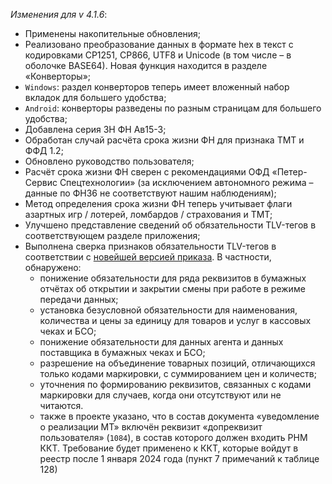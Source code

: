 _Изменения для v 4.1.6_:
- Применены накопительные обновления;
- Реализовано преобразование данных в формате hex в текст с кодировками CP1251, CP866, UTF8 и Unicode (в том числе – в оболочке BASE64). Новая функция находится в разделе «Конверторы»;
- `Windows`: раздел конверторов теперь имеет вложенный набор вкладок для большего удобства;
- `Android`: конверторы разведены по разным страницам для большего удобства;
- Добавлена серия ЗН ФН Ав15-3;
- Обработан случай расчёта срока жизни ФН для признака ТМТ и ФФД 1.2;
- Обновлено руководство пользователя;
- Расчёт срока жизни ФН сверен с рекомендациями ОФД «Петер-Сервис Спецтехнологии» (за исключением автономного режима – данные по ФН36 не соответствуют нашим наблюдениям);
- Метод определения срока жизни ФН теперь учитывает флаги азартных игр / лотерей, ломбардов / страхования и ТМТ;
- Улучшено представление сведений об обязательности TLV-тегов в соответствующем разделе приложения;
- Выполнена сверка признаков обязательности TLV-тегов в соответствии с [новейшей версией приказа](http://ivo.garant.ru/#/document/56949290/paragraph/1:2). В частности, обнаружено:
    - понижение обязательности для ряда реквизитов в бумажных отчётах об открытии и закрытии смены при работе в режиме передачи данных;
    - установка безусловной обязательности для наименования, количества и цены за единицу для товаров и услуг в кассовых чеках и БСО;
    - понижение обязательности для данных агента и данных поставщика в бумажных чеках и БСО;
    - разрешение на объединение товарных позиций, отличающихся только кодами маркировки, с суммированием цен и количеств;
    - уточнения по формированию реквизитов, связанных с кодами маркировки для случаев, когда они отсутствуют или не читаются.
    - также в проекте указано, что в состав документа «уведомление о реализации МТ» включён реквизит «допреквизит пользователя» (`1084`), в состав которого должен входить РНМ ККТ. Требование будет применено к ККТ, которые войдут в реестр после 1 января 2024 года (пункт 7 примечаний к таблице 128)
